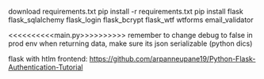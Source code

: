 download requirements.txt
pip install -r requirements.txt
pip install flask flask_sqlalchemy flask_login flask_bcrypt flask_wtf wtforms email_validator

<<<<<<<<<<main.py>>>>>>>>>>
remember to change debug to false in prod env
when returning data, make sure its json serializable (python dics)

flask with htlm frontend: https://github.com/arpanneupane19/Python-Flask-Authentication-Tutorial
